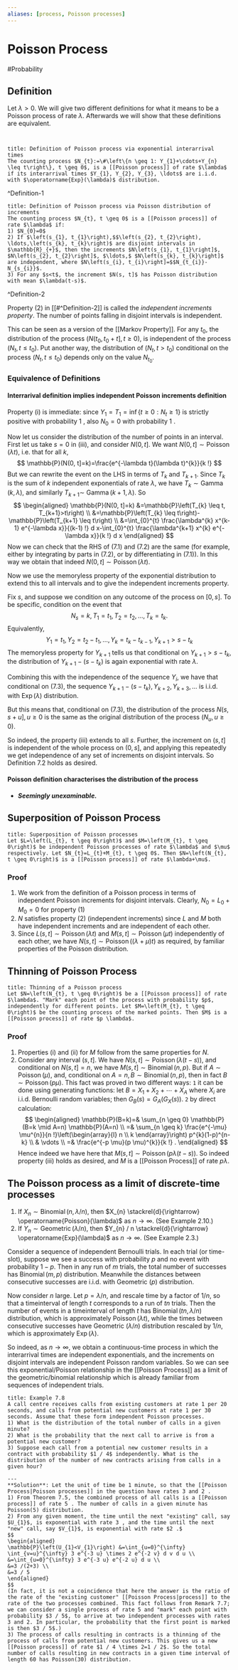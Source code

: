 ```yaml
---
aliases: [process, Poisson processes]
---
```

# Poisson Process
#Probability 

## Definition
Let $\lambda>0$. We will give two different definitions for what it means to be a Poisson process of rate $\lambda$. Afterwards we will show that these definitions are equivalent.

```ad-definition


title: Definition of Poisson process via exponential interarrival times
The counting process $N_{t}:=\#\left\{n \geq 1: Y_{1}+\cdots+Y_{n} \leq t\right\}, t \geq 0$, is a [[Poisson process]] of rate $\lambda$ if its interarrival times $Y_{1}, Y_{2}, Y_{3}, \ldots$ are i.i.d. with $\operatorname{Exp}(\lambda)$ distribution.
```
^Definition-1
```ad-definition
title: Definition of Poisson process via Poisson distribution of increments
The counting process $N_{t}, t \geq 0$ is a [[Poisson process]] of rate $\lambda$ if:
1) $N_{0}=0$
2) If $\left(s_{1}, t_{1}\right),$$\left(s_{2}, t_{2}\right), \ldots,\left(s_{k}, t_{k}\right)$ are disjoint intervals in $\mathbb{R}_{+}$, then the increments $N\left(s_{1}, t_{1}\right]$, $N\left(s_{2}, t_{2}\right]$, $\ldots,$ $N\left(s_{k}, t_{k}\right]$ are independent, where $N\left(s_{i}, t_{i}\right]=$$N_{t_{i}}-N_{s_{i}}$.
3) For any $s<t$, the increment $N(s, t]$ has Poisson distribution with mean $\lambda(t-s)$.
```
^Definition-2

Property (2) in [[#^Definition-2]] is called the *independent increments property*. The number of points falling in disjoint intervals is independent.

This can be seen as a version of the [[Markov Property]]. For any $t_{0}$, the distribution of the process $\left(N\left(t_{0}, t_{0}+t\right], t \geq 0\right)$, is independent of the process $\left(N_{t}, t \leq t_{0}\right)$. Put another way, the distribution of $\left(N_{t}, t>t_{0}\right)$ conditional on the process $\left(N_{t}, t \leq t_{0}\right)$ depends only on the value $N_{t_{0}}$.

### Equivalence of Definitions
#### Interrarival definition implies independent Poisson increments deﬁnition
Property (i) is immediate: since $Y_{1}=T_{1}=\inf \left\{t \geq 0: N_{t} \geq 1\right\}$ is strictly positive with probability 1 , also $N_{0}=0$ with probability 1 .

Now let us consider the distribution of the number of points in an interval. First let us take $s=0$ in (iii), and consider $N(0, t]$. We want $N(0, t] \sim \operatorname{Poisson}(\lambda t)$, i.e. that for all $k$,
$$
\mathbb{P}(N(0, t]=k)=\frac{e^{-\lambda t}(\lambda t)^{k}}{k !}
$$
But we can rewrite the event on the LHS in terms of $T_{k}$ and $T_{k+1}$. Since $T_{k}$ is the sum of $k$ independent exponentials of rate $\lambda$, we have $T_{k} \sim \operatorname{Gamma}(k, \lambda)$, and similarly $T_{k+1} \sim$ $\operatorname{Gamma}(k+1, \lambda)$. So
$$
\begin{aligned}
\mathbb{P}(N(0, t]=k) &=\mathbb{P}\left(T_{k} \leq t, T_{k+1}>t\right) \\
&=\mathbb{P}\left(T_{k} \leq t\right)-\mathbb{P}\left(T_{k+1} \leq t\right) \\
&=\int_{0}^{t} \frac{\lambda^{k} x^{k-1} e^{-\lambda x}}{(k-1) !} d x-\int_{0}^{t} \frac{\lambda^{k+1} x^{k} e^{-\lambda x}}{k !} d x
\end{aligned}
$$
Now we can check that the RHS of (7.1) and (7.2) are the same (for example, either by integrating by parts in (7.2), or by differentiating in (7.1)). In this way we obtain that indeed $N(0, t] \sim \operatorname{Poisson}(\lambda t)$.

Now we use the memoryless property of the exponential distribution to extend this to all intervals and to give the independent increments property.

Fix $s$, and suppose we condition on any outcome of the process on $[0, s]$. To be specific, condition on the event that
$$
N_{s}=k, T_{1}=t_{1}, T_{2}=t_{2}, \ldots, T_{k}=t_{k} .
$$
Equivalently,
$$
Y_{1}=t_{1}, Y_{2}=t_{2}-t_{1}, \ldots, Y_{k}=t_{k}-t_{k-1}, Y_{k+1}>s-t_{k}
$$
The memoryless property for $Y_{k+1}$ tells us that conditional on $Y_{k+1}>s-t_{k}$, the distribution of $Y_{k+1}-\left(s-t_{k}\right)$ is again exponential with rate $\lambda$.

Combining this with the independence of the sequence $Y_{i}$, we have that conditional on (7.3), the sequence $Y_{k+1}-\left(s-t_{k}\right), Y_{k+2}, Y_{k+3}, \ldots$ is i.i.d. with $\operatorname{Exp}(\lambda)$ distribution.

But this means that, conditional on (7.3), the distribution of the process $N(s, s+u], u \geq 0$ is the same as the original distribution of the process $\left(N_{u}, u \geq 0\right)$.

So indeed, the property (iii) extends to all $s$. Further, the increment on $(s, t]$ is independent of the whole process on $(0, s]$, and applying this repeatedly we get independence of any set of increments on disjoint intervals. So Definition $7.2$ holds as desired.

#### Poisson deﬁnition characterises the distribution of the process
- ***Seemingly unexaminable.***

## Superposition of Poisson Process
```ad-theorem
title: Superposition of Poisson processes
Let $L=\left(L_{t}, t \geq 0\right)$ and $M=\left(M_{t}, t \geq 0\right)$ be independent Poisson processes of rate $\lambda$ and $\mu$ respectively. Let $N_{t}=L_{t}+M_{t}, t \geq 0$. Then $N=\left(N_{t}, t \geq 0\right)$ is a [[Poisson process]] of rate $\lambda+\mu$.
```

### Proof
1. We work from the definition of a Poisson process in terms of independent Poisson increments for disjoint intervals. Clearly, $N_{0}=L_{0}+M_{0}=0$ for property (1)
2. $N$ satisfies property (2) (independent increments) since $L$ and $M$ both have independent increments and are independent of each other.
3. Since $L(s, t] \sim \operatorname{Poisson}(\lambda t)$ and $M(s, t] \sim \operatorname{Poisson}(\mu t)$ independently of each other, we have $N(s, t] \sim \operatorname{Poisson}((\lambda+\mu) t)$ as required, by familiar properties of the Poisson distribution.

## Thinning of Poisson Process
```ad-theorem
title: Thinning of a Poisson process
Let $N=\left(N_{t}, t \geq 0\right)$ be a [[Poisson process]] of rate $\lambda$. "Mark" each point of the process with probability $p$, independently for different points. Let $M=\left(M_{t}, t \geq 0\right)$ be the counting process of the marked points. Then $M$ is a [[Poisson process]] of rate $p \lambda$.
```
### Proof
1. Properties (i) and (ii) for $M$ follow from the same properties for $N$.
2. Consider any interval $(s, t]$. We have $N(s, t] \sim \operatorname{Poisson}(\lambda(t-s))$, and conditional on $N(s, t]=n$, we have $M(s, t] \sim \operatorname{Binomial}(n, p)$. But if $A \sim \operatorname{Poisson}(\mu)$, and, conditional on $A=n, B \sim \operatorname{Binomial}(n, p)$, then in fact $B \sim \operatorname{Poisson}(p \mu)$. This fact was proved in two different ways: `1` it can be done using generating functions: let $B=X_{1}+X_{2}+\cdots+X_{A}$ where $X_{i}$ are i.i.d. Bernoulli random variables; then $G_{B}(s)=G_{A}\left(G_{X}(s)\right)$. `2` by direct calculation:
$$
\begin{aligned}
\mathbb{P}(B=k)=& \sum_{n \geq 0} \mathbb{P}(B=k \mid A=n) \mathbb{P}(A=n) \\
=& \sum_{n \geq k} \frac{e^{-\mu} \mu^{n}}{n !}\left(\begin{array}{l}
n \\
k
\end{array}\right) p^{k}(1-p)^{n-k} \\
& \vdots \\
=& \frac{e^{-p \mu}(p \mu)^{k}}{k !} .
\end{aligned}
$$
Hence indeed we have here that $M(s, t] \sim \operatorname{Poisson}(p \lambda(t-s))$. So indeed property (iii) holds as desired, and $M$ is a [[Poisson Process]] of rate $p \lambda$.

## The Poisson process as a limit of discrete-time processes

1) If $X_{n} \sim \operatorname{Binomial}(n, \lambda / n)$, then $X_{n} \stackrel{d}{\rightarrow} \operatorname{Poisson}(\lambda)$ as $n \rightarrow \infty .$ (See Example 2.10.)
2) If $Y_{n} \sim \operatorname{Geometric}(\lambda / n)$, then $Y_{n} / n \stackrel{d}{\rightarrow} \operatorname{Exp}(\lambda)$ as $n \rightarrow \infty$. (See Example 2.3.)

Consider a sequence of independent Bernoulli trials. In each trial (or time-slot), suppose we see a success with probability $p$ and no event with probability $1-p$. Then in any run of $m$ trials, the total number of successes has $\operatorname{Binomial}(m, p)$ distribution. Meanwhile the distances between consecutive successes are i.i.d. with Geometric $(p)$ distribution.

Now consider $n$ large. Let $p=\lambda / n$, and rescale time by a factor of $1 / n$, so that a timeinterval of length $t$ corresponds to a run of $t n$ trials. Then the number of events in a timeinterval of length $t$ has $\operatorname{Binomial}(t n, \lambda / n)$ distribution, which is approximately $\operatorname{Poisson}(\lambda t)$, while the times between consecutive successes have Geometric $(\lambda / n)$ distribution rescaled by $1 / n$, which is approximately $\operatorname{Exp}(\lambda)$.

So indeed, as $n \rightarrow \infty$, we obtain a continuous-time process in which the interarrival times are independent exponentials, and the increments on disjoint intervals are independent Poisson random variables. So we can see this exponential/Poisson relationship in the [[Poisson Process]] as a limit of the geometric/binomial relationship which is already familiar from sequences of independent trials.

```ad-example
title: Example 7.8
A call centre receives calls from existing customers at rate 1 per 20 seconds, and calls from potential new customers at rate 1 per 30 seconds. Assume that these form independent Poisson processes. 
1) What is the distribution of the total number of calls in a given minute?
2) What is the probability that the next call to arrive is from a potential new customer?
3) Suppose each call from a potential new customer results in a contract with probability $1 / 4$ independently. What is the distribution of the number of new contracts arising from calls in a given hour?

---
**Solution**: Let the unit of time be 1 minute, so that the [[Poisson Process|Poisson processes]] in the question have rates 3 and 2 .
1) From Theorem 7.5, the combined process of all calls is a [[Poisson process]] of rate 5 . The number of calls in a given minute has Poisson(5) distribution.
2) From any given moment, the time until the next "existing" call, say $U_{1}$, is exponential with rate 3 , and the time until the next "new" call, say $V_{1}$, is exponential with rate $2 .$
$$
\begin{aligned}
\mathbb{P}\left(U_{1}<V_{1}\right) &=\int_{u=0}^{\infty} \int_{v=u}^{\infty} 3 e^{-3 u} \times 2 e^{-2 v} d v d u \\
&=\int_{u=0}^{\infty} 3 e^{-3 u} e^{-2 u} d u \\
&=3 /(2+3) \\
&=3 / 5
\end{aligned}
$$
(In fact, it is not a coincidence that here the answer is the ratio of the rate of the "existing customer" [[Poisson Process|process]] to the rate of the two processes combined. This fact follows from Remark 7.7; we can consider a single process of rate 5 and "mark" each point with probability $3 / 5$, to arrive at two independent processes with rates 3 and 2. In particular, the probability that the first point is marked is then $3 / 5$.)
3) The process of calls resulting in contracts is a thinning of the process of calls from potential new customers. This gives us a new [[Poisson process]] of rate $1 / 4 \times 2=1 / 2$. So the total number of calls resulting in new contracts in a given time interval of length 60 has Poisson(30) distribution.
```
